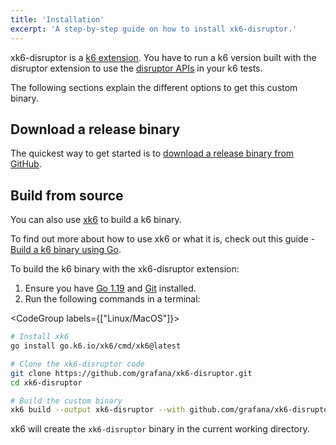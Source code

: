 ```yaml
---
title: 'Installation'
excerpt: 'A step-by-step guide on how to install xk6-disruptor.'
---
```


xk6-disruptor is a [k6 extension](/extensions). You have to run a k6 version built with the disruptor extension to use the [disruptor APIs](/javascript-api/xk6-disruptor/api/) in your k6 tests.

The following sections explain the different options to get this custom binary.

## Download a release binary

The quickest way to get started is to [download a release binary from GitHub](https://github.com/grafana/xk6-disruptor/releases).

## Build from source

You can also use [xk6](https://github.com/grafana/xk6) to build a k6 binary.

To find out more about how to use xk6 or what it is, check out this guide - [Build a k6 binary using Go](/extensions/guides/build-a-k6-binary-using-go/).


To build the k6 binary with the xk6-disruptor extension:
1. Ensure you have [Go 1.19](https://golang.org/doc/install) and [Git](https://git-scm.com/) installed.
2. Run the following commands in a terminal:

<CodeGroup labels={["Linux/MacOS"]}>

```bash
# Install xk6
go install go.k6.io/xk6/cmd/xk6@latest

# Clone the xk6-disruptor code
git clone https://github.com/grafana/xk6-disruptor.git
cd xk6-disruptor

# Build the custom binary 
xk6 build --output xk6-disruptor --with github.com/grafana/xk6-disruptor=.
```

</CodeGroup>


xk6 will create the `xk6-disruptor` binary in the current working directory.
